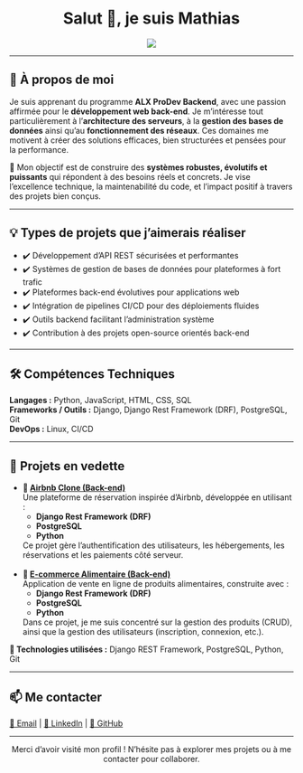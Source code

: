 <h1 align="center">Salut 👋, je suis Mathias</h1>

<p align="center">
  <img src="https://readme-typing-svg.herokuapp.com?color=36BCF7&size=22&center=true&vCenter=true&lines=%20Developpeur+Backend+chez+ALX+ProDev;Passionne+par+le+Web,+les+Serveurs+et+les+Systemes;Toujours+en+quete+d'apprentissage+et+d'innovation" />
</p>

---

<h2>🧠 À propos de moi</h2>

<p>
Je suis apprenant du programme <strong>ALX ProDev Backend</strong>, avec une passion affirmée pour le <strong>développement web back-end</strong>.  
Je m’intéresse tout particulièrement à l’<strong>architecture des serveurs</strong>, à la <strong>gestion des bases de données</strong> ainsi qu’au <strong>fonctionnement des réseaux</strong>.  
Ces domaines me motivent à créer des solutions efficaces, bien structurées et pensées pour la performance.
</p>

<p>
🎯 Mon objectif est de construire des <strong>systèmes robustes, évolutifs et puissants</strong> qui répondent à des besoins réels et concrets.  
Je vise l’excellence technique, la maintenabilité du code, et l’impact positif à travers des projets bien conçus.
</p>

---

<h2>💡 Types de projets que j’aimerais réaliser</h2>

<ul>
  <li>✔️ Développement d’API REST sécurisées et performantes</li>
  <li>✔️ Systèmes de gestion de bases de données pour plateformes à fort trafic</li>
  <li>✔️ Plateformes back-end évolutives pour applications web</li>
  <li>✔️ Intégration de pipelines CI/CD pour des déploiements fluides</li>
  <li>✔️ Outils backend facilitant l’administration système</li>
  <li>✔️ Contribution à des projets open-source orientés back-end</li>
</ul>

---

<h2>🛠️ Compétences Techniques</h2>

<p>
  <strong>Langages :</strong> Python, JavaScript, HTML, CSS, SQL<br>
  <strong>Frameworks / Outils :</strong> Django, Django Rest Framework (DRF), PostgreSQL, Git<br>
  <strong>DevOps :</strong> Linux, CI/CD<br>
</p>

---
<h2>📌 Projets en vedette</h2>

<ul>
  <li>
    <strong>🔗 <a href="#">Airbnb Clone (Back-end)</a></strong><br>
    Une plateforme de réservation inspirée d’Airbnb, développée en utilisant :
    <ul>
      <li><strong>Django Rest Framework (DRF)</strong></li>
      <li><strong>PostgreSQL</strong></li>
      <li><strong>Python</strong></li>
    </ul>
    Ce projet gère l’authentification des utilisateurs, les hébergements, les réservations et les paiements côté serveur.
  </li>
  <br>
  <li>
    <strong>🔗 <a href="#">E-commerce Alimentaire (Back-end)</a></strong><br>
    Application de vente en ligne de produits alimentaires, construite avec :
    <ul>
      <li><strong>Django Rest Framework (DRF)</strong></li>
      <li><strong>PostgreSQL</strong></li>
      <li><strong>Python</strong></li>
    </ul>
    Dans ce projet, je me suis concentré sur la gestion des produits (CRUD), ainsi que la gestion des utilisateurs (inscription, connexion, etc.).
  </li>
</ul>

<p><strong>🧰 Technologies utilisées :</strong> Django REST Framework, PostgreSQL, Python, Git</p>

---

<h2>📫 Me contacter</h2>

<p>
  <a href="mailto:bellmathias33@gmail.com">📧 Email</a> |
  <a href="https://www.linkedin.com/in/mathias-bell-01a31b27a/">🔗 LinkedIn</a> |
  <a href="https://github.com/MathiasDigit">🐙 GitHub</a>
</p>

---

<p align="center">
  Merci d’avoir visité mon profil ! N’hésite pas à explorer mes projets ou à me contacter pour collaborer.
</p>
